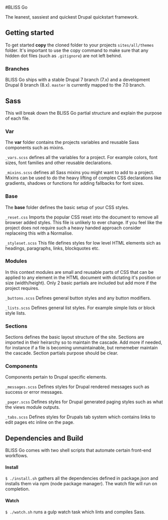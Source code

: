 #BLISS Go

The leanest, sassiest and quickest Drupal quickstart framework.

## Getting started

To get started **copy** the cloned folder to your projects `sites/all/themes` folder. It's important to use the copy command to make sure that any hidden dot files (such as `.gitignore`) are not left behind.


### Branches

BLISS Go ships with a stable Drupal 7 branch (7.x) and a development Drupal 8 branch (8.x). `master` is currently mapped to the 7.0 branch.

## Sass

This will break down the BLISS Go partial structure and explain the purpose of each file.

### Var

The **var** folder contains the projects variables and reusable Sass components such as mixins.

`_vars.scss` defines all the variables for a project. For example colors, font sizes, font families and other reusable declarations.

`_mixins.scss` defines all Sass mixins you might want to add to a project. Mixins can be used to do the heavy lifting of complex CSS declarations like gradients, shadows or functions for adding fallbacks for font sizes.

### Base

The **base** folder defines the basic setup of your CSS styles.

`_reset.css` Imports the popular CSS reset into the document to remove all browser added styles. This file is unlikely to ever change. If you feel like the project does not require such a heavy handed approach consider replaceing this with a Normalise.

`_styleset.scss` This file defines styles for low level HTML elements sich as headings, paragraphs, links, blockquotes etc.

### Modules

In this context modules are small and reusable parts of CSS that can be applied to any element in the HTML document with dictating it's position or size (width/height). Only 2 basic partials are included but add more if the project requires.

`_buttons.scss` Defines general button styles and any button modifiers.

`_lists.scss` Defines general list styles. For example simple lists or block style lists.

### Sections

Sections defines the basic layout structure of the site. Sections are imported in their heirarchy so to maintain the cascade. Add more if needed, for instance if a file is becoming unmaintainable, but rememeber maintain the cascade. Section partials purpose should be clear.

### Components

Components pertain to Drupal specific elements.

`_messages.scss` Defines styles for Drupal rendered messages such as success or error messages.

`_pager.scss` Defines styles for Drupal generated paging styles such as what the views module outputs.

`_tabs.scss` Defines styles for Drupals tab system which contains links to edit pages etc inline on the page.

## Dependencies and Build

BLISS Go comes with two shell scripts that automate certain front-end workflows.

#### Install

`$ ./install.sh` gathers all the dependencies defined in package.json and installs them via npm (node package manager). The watch file will run on completion.

#### Watch

`$ ./watch.sh` runs a gulp watch task which lints and compiles Sass.
